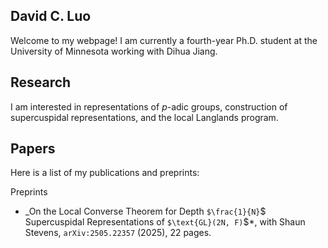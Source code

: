 ## David C. Luo

Welcome to my webpage! I am currently a fourth-year Ph.D. student at the University of Minnesota working with Dihua Jiang.

## Research

I am interested in representations of *p*-adic groups, construction of supercuspidal representations, and the local Langlands program. 

## Papers

Here is a list of my publications and preprints: 

Preprints
* _On the Local Converse Theorem for Depth `$\frac{1}{N}`$ Supercuspidal Representations of `$\text{GL}(2N, F)`$*, with Shaun Stevens, $\texttt{arXiv:2505.22357}$ (2025), 22 pages.

